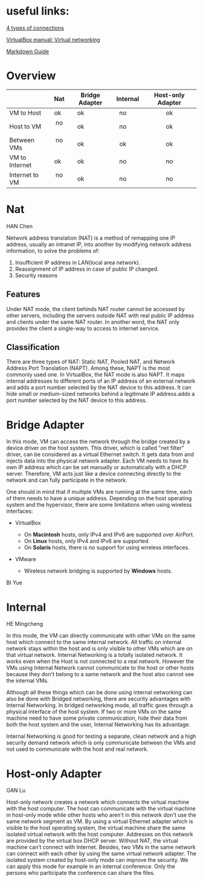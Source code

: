 # useful links:
[4 types of connections](http://blog.csdn.net/ixidof/article/details/12685549)

[VirtualBox manual: Virtual networking](https://www.virtualbox.org/manual/ch06.html)

[Markdown Guide](https://guides.github.com/features/mastering-markdown/)

# Overview

|               | Nat | Bridge Adapter | Internal | Host-only Adapter
| ------------- | :-: | :------------: | :------: | :---------------:
|VM to Host     |ok   |ok              |no        |ok
|Host to VM     |no   |ok              |no        |ok
|Between VMs    |no   |ok              |ok        |ok
|VM to Internet |ok   |ok              |no        |no
|Internet to VM |no   |ok              |no        |no

# Nat
HAN Chen

Network address translation (NAT) is a method of remapping one IP address, usually an intranet IP, into another by modifying network address information, to solve the problems of:
1. Insufficient IP address in LAN(local area network).
2. Reassignment of IP address in case of public IP changed.
3. Security reasons

## Features

Under NAT mode, the client behinds NAT router cannot be accessed by other servers, including the servers outside NAT with real public IP address and clients under the same NAT router. In another word, the NAT only provides the client a single-way to access to internet service.

## Classification
There are three types of NAT: Static NAT, Pooled NAT, and Network Address Port Translation (NAPT). Among these, NAPT is the most commonly used one. In VirtualBox, the NAT mode is also NAPT. It maps internal addresses to different ports of an IP address of an external network and adds a port number selected by the NAT device to this address. It can hide small or medium-sized networks behind a legitimate IP address.adds a port number selected by the NAT device to this address.

# Bridge Adapter

In this mode, VM can access the network through the bridge created by a device driver on the host system. This driver, which is called "net filter" driver, can be considered as a virtual Ethernet switch. It gets data from and injects data into the physical network adapter. Each VM needs to have its own IP address which can be set manually or automatically with a DHCP server. Therefore, VM acts just like a device connecting directly to the network and can fully participate in the network. 

One should in mind that if multiple VMs are running at the same time, each of them needs to have a unique address. Depending on the host operating system and the hypervisor, there are some limitations when using wireless interfaces:
* VirtualBox 
  * On **Macintosh** hosts, only IPv4 and IPv6 are supported over AirPort. 
  * On **Linux** hosts, only IPv4 and IPv6 are supported. 
  * On **Solaris** hosts, there is no support for using wireless interfaces.

* VMware 
  * Wireless network bridging is supported by **Windows** hosts.

BI Yue

# Internal
HE Mingcheng

In this mode, the VM can directly communicate with other VMs on the same host which connect to the same internal network. All traffic on internal network stays within the host and is only visible to other VMs which are on that virtual network. Internal Networking is a totally isolated network. It works even when the Host is not connected to a real network. However the VMs using Internal Network cannot communicate to the host or other hosts because they don't belong to a same network and the host also cannot see the internal VMs.

Although all these things which can be done using internal networking can also be done with Bridged networking, there are security advantages with Internal Networking. In bridged networking mode, all traffic goes through a physical interface of the host system. If two or more VMs on the same machine need to have some private communication, hide their data from both the host system and the user, Internal Networking has its advantage.

Internal Networking is good for testing a separate, clean network and a high security demand network which is only communicate between the VMs and not used to communicate with the host and real network.

# Host-only Adapter
GAN Lu

Host-only network creates a network which connects the virtual machine with the host computer. The host can communicate with the virtual machine in host-only mode while other hosts who aren't in this network don't use the same network segment as VM. By using a virtual Ethernet adapter which is visible to the host operating system, the virtual machine share the same isolated virtual network with the host computer. Addresses on this network are provided by the virtual box DHCP server. Without NAT, the virtual machine can’t connect with Internet. Besides, two VMs in the same network can connect with each other by using the same virtual network adapter. The isolated system created by host-only mode can improve the security. We can apply this mode for example in an internal conference. Only the persons who participate the conference can share the files.
